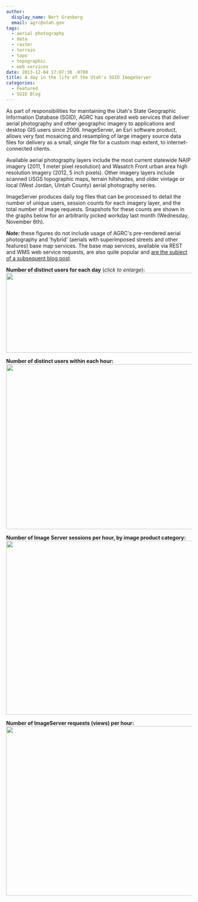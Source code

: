 ```yaml
---
author:
  display_name: Bert Granberg
  email: agrc@utah.gov
tags:
  - aerial photography
  - data
  - raster
  - terrain
  - topo
  - topographic
  - web services
date: 2013-12-04 17:07:30 -0700
title: A day in the life of the Utah's SGID ImageServer
categories:
  - Featured
  - SGID Blog
---
```

<p>As part of responsibilities for maintaining the Utah's State Geographic Information Database (SGID),  AGRC has operated web services that deliver aerial photography and other geographic imagery to applications and desktop GIS users since 2006. ImageServer, an Esri software product, allows very fast mosaicing and resampling of large imagery source data files for delivery as a small, single file  for a custom map extent, to internet-connected clients.</p>
<p>Available aerial photography layers include the most current statewide NAIP imagery (2011, 1 meter pixel resolution) and Wasatch Front urban area high resolution imagery (2012, 5 inch pixels). Other imagery layers include scanned USGS topographic maps, terrain hillshades, and older vintage or local (West Jordan, Uintah County) aerial photography series.</p>
<p>ImageServer produces daily log files that can be processed to detail the number of unique users, session counts for each imagery layer, and the total number of image requests. Snapshots for these counts are shown in the graphs below for an arbitrarily picked workday last month (Wednesday, November 6th).</p>
<p><strong><em>Note: </em></strong>these figures do not include usage of AGRC's pre-rendered aerial photography and 'hybrid' (aerials with superimposed streets and other features) base map services. The base map services, available via REST and WMS web service requests, are also quite popular and <a href="{{ "/a-day-in-the-life-of-utahs-arcgis-server-base-maps" | prepend: site.baseurl }}">are the subject of a subsequent blog post</a>.</p>
<p><strong>Number of distinct users for each day</strong> (<em>click to enlarge</em>):<br />
<a href="{{ "/downloads/UsersPerDay.png" | prepend: site.baseurl }}"><img src="{{ "/images/uniqueusersperday.png" | prepend: site.baseurl }}" alt="" title="UsersPerDay" width="600" height="216" class="aligncenter" /></a></p>
<p><strong>Number of distinct users within each hour:</strong><br />
<a href="{{ "/downloads/Users11062013.png" | prepend: site.baseurl }}"><img src="{{ "/images/Users11062013.png" | prepend: site.baseurl }}" alt="" title="Users11062013" width="585" height="447" class="aligncenter size-full wp-image-14200" /></a></p>
<p><strong>Number of Image Server sessions per hour, by image product category:</strong><br />
<a href="{{ "/downloads/sessions11062013.png" | prepend: site.baseurl }}"><img src="{{ "/images/sessions11062013.png" | prepend: site.baseurl }}" alt="" title="sessions11062013" width="695" height="471" class="aligncenter size-full wp-image-14201" /></a></p>
<p><strong>Number of ImageServer requests (views) per hour:</strong><br />
<a href="{{ "/downloads/Requests11062013.png" | prepend: site.baseurl }}"><img src="{{ "/images/Requests11062013.png" | prepend: site.baseurl }}" alt="" title="Requests11062013" width="567" height="459" class="aligncenter size-full wp-image-14202" /></a></p>
